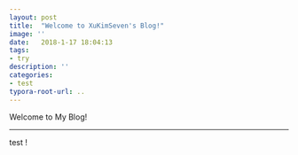 ```yaml
---
layout: post
title:  "Welcome to XuKimSeven's Blog!"
image: ''
date:   2018-1-17 18:04:13
tags:
- try
description: ''
categories:
- test 
typora-root-url: ..
---
```



 Welcome to My Blog!

<!--more-->

-------------------------------------------------------

test !